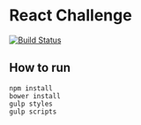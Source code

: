 # React Challenge

[![Build Status](https://semaphoreci.com/api/v1/gneutzling/react-challenge/branches/master/badge.svg)](https://semaphoreci.com/gneutzling/react-challenge)

## How to run
```
npm install
bower install
gulp styles
gulp scripts
```
